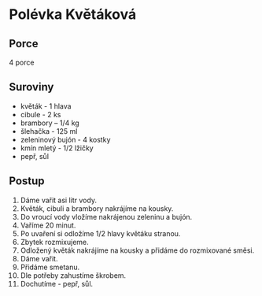 # Polévka Květáková

## Porce
4 porce

## Suroviny
- květák - 1 hlava
- cibule - 2 ks
- brambory – 1/4 kg
- šlehačka - 125 ml
- zeleninový bujón - 4 kostky
- kmín mletý - 1/2 lžičky
- pepř, sůl

## Postup
1. Dáme vařit asi litr vody.
2. Květák, cibuli a brambory nakrájíme na kousky.
3. Do vroucí vody vložíme nakrájenou zeleninu a bujón.
4. Vaříme 20 minut.
5. Po uvaření si odložíme 1/2 hlavy květáku stranou.
6. Zbytek rozmixujeme.
7. Odložený květák nakrájíme na kousky a přidáme do rozmixované směsi.
8. Dáme vařit.
9. Přidáme smetanu.
10. Dle potřeby zahustíme škrobem.
11. Dochutíme - pepř, sůl.
